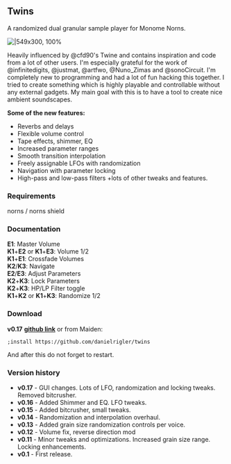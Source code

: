 ## Twins

A randomized dual granular sample player for Monome Norns.

![|549x300, 100%](https://llllllll.co/uploads/default/original/3X/2/e/2e9600ff411f4e903713e535a1e667cd7ac07624.png)

Heavily influenced by @cfd90's Twine and contains inspiration and code from a lot of other users. I'm especially grateful for the work of @infinitedigits, @justmat, @artfwo, @Nuno_Zimas and @sonoCircuit. I'm completely new to programming and had a lot of fun hacking this together. I tried to create something which is highly playable and controllable without any external gadgets. My main goal with this is to have a tool to create nice ambient soundscapes.

**Some of the new features:**
* Reverbs and delays
* Flexible volume control
* Tape effects, shimmer, EQ
* Increased parameter ranges
* Smooth transition interpolation
* Freely assignable LFOs with randomization
* Navigation with parameter locking
* High-pass and low-pass filters
+lots of other tweaks and features.

### Requirements
norns / norns shield

### Documentation
**E1**: Master Volume  
**K1**+**E2** or **K1**+**E3**: Volume 1/2  
**K1**+**E1**: Crossfade Volumes  
**K2**/**K3**: Navigate  
**E2**/**E3**: Adjust Parameters  
**K2**+**K3**: Lock Parameters  
**K2**+**K3**: HP/LP Filter toggle  
**K1**+**K2** or **K1**+**K3**: Randomize 1/2  

### Download
**v0.17** **[github link](https://github.com/danielrigler/twins)**
or from Maiden:
```
;install https://github.com/danielrigler/twins
```
And after this do not forget to restart.

### Version history
* **v0.17** - GUI changes. Lots of LFO, randomization and locking tweaks. Removed bitcrusher. 
* **v0.16** - Added Shimmer and EQ. LFO tweaks. 
* **v0.15** - Added bitcrusher, small tweaks. 
* **v0.14** - Randomization and interpolation overhaul.
* **v0.13** - Added grain size randomization controls per voice.
* **v0.12** - Volume fix, reverse direction mod
* **v0.11** - Minor tweaks and optimizations. Increased grain size range. Locking enhancements.
* **v0.1** - First release.
